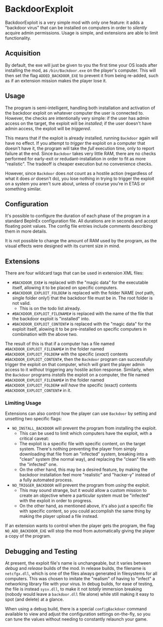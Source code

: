 # BackdoorExploit

BackdoorExploit is a very simple mod with only one feature: it adds a "backdoor virus" that can be installed on computers in order to _silently_ acquire admin permissions. Usage is simple, and extensions are able to limit functionality.

## Acquisition

By default, the exe will just be given to you the first time your OS loads after installing the mod, as `/bin/Backdoor.exe` on the player's computer. This will then set the flag `ADDED_BACKDOOR_EXE` to prevent it from being re-added, such as if an extension mission makes the player lose it.

## Usage

The program is semi-intelligent, handling both installation and activation of the backdoor exploit on whatever computer the user is connected to. However, the checks are intentionally very simple: if the user has admin access on the target, the exploit will be _installed_; if the user doesn't have admin access, the exploit will be _triggered_.

This means that if the exploit is already installed, running `Backdoor` again will have no effect. If you attempt to _trigger_ the exploit on a computer that doesn't have it, the program will take the _full_ execution time, only to report failure at the end. Since `Backdoor` takes very little RAM, there are no checks performed for early-exit or redudant-installation in order to fit as more "realistic". The tradeoff is cheaper execution but no convenience checks.

However, since `Backdoor` does _not_ count as a hostile action (regardless of what it does _or_ doesn't do), you lose nothing in trying to trigger the exploit on a system you aren't sure about, unless of course you're in ETAS or something similar.

## Configuration

It's possible to configure the duration of each phase of the program in a standard BepInEx configuration file. All durations are in seconds and accept floating point values. The config file entries include comments describing them in more details.

It is not possible to change the amount of RAM used by the program, as the visual effects were designed with its current size in mind.

## Extensions

There are four wildcard tags that can be used in extension XML files:

- `#BACKDOOR_EXE#` is replaced with the "magic data" for the executable itself, allowing it to be placed on specific computers.
- `#BACKDOOR_EXPLOIT_FOLDER#` is replaced with the folder NAME (_not_ path, single folder only!) that the backdoor file must be in. The root folder is not valid.
	- This is on the todo list already.
- `#BACKDOOR_EXPLOIT_FILENAME#` is replaced with the name of the file that the backdoor exploit is "installed" into.
- `#BACKDOOR_EXPLOIT_CONTENT#` is replaced with the "magic data" for the exploit itself, alowing it to be pre-installed on specific computers in combination with the above two.

The result of this is that if a computer has a file named `#BACKDOOR_EXPLOIT_FILENAME#` in the folder named `#BACKDOOR_EXPLOIT_FOLDER#` with the specific (_exact_) contents `#BACKDOOR_EXPLOIT_CONTENT#`, then the `Backdoor` program can successfully trigger the exploit on that computer, which will grant the player admin access to it _without_ triggering any hostile action response. Similarly, when the `Backdoor` programs _installs_ the exploit on a computer, the file named `#BACKDOOR_EXPLOIT_FILENAME#` in the folder named `#BACKDOOR_EXPLOIT_FOLDER#` _will have_ the specific (exact) contents `#BACKDOOR_EXPLOIT_CONTENT#` in it.

### Limiting Usage

Extensions can also control how the player can use `Backdoor` by setting and unsetting two specific flags:

- `NO_INSTALL_BACKDOOR` will prevent the program from installing the exploit.
	- This can be used to limit which computers have the exploit, with a critical caveat:
	- The exploit is a specific file with specific content, on the target system. There's nothing preventing the player from simply downloading that file from an "infected" system, breaking into a "clean" system (the normal way), and replacing the "clean" file with the "infected" one.
	- On the other hand, this may be a desired feature, by making the backdoor installation feel more "realistic" and "hacker-y" instead of a fully automated process.
- `NO_TRIGGER_BACKDOOR` will prevent the program from _using_ the exploit.
	- This may sound strange, but it would allow a custom mission to create an objective where a particular system must be "infected" with the exploit in order to progress.
	- On the other hand, as mentioned above, it's also just a specific file with specific content, so you could accomplish the same thing by making the player upload a file instead.

If an extension wants to control when the player gets the program, the flag `NO_ADD_BACKDOOR_EXE` will stop the mod from automatically giving the player a copy of the program.

## Debugging and Testing

At present, the exploit file's name is unchangeable, but it varies between _debug_ and _release_ builds of the mod. In release builds, the filename is `netcfgx.dll`, which is one of the files always generated in filesystems for all computers. This was chosen to imitate the "realism" of having to "infect" a networking library file with your virus. In debug builds, for ease of testing, the file is instead `sysv.dll`, to make it not _totally_ immersion breaking (nobody would leave a `backdoor.dll` file alone) while still making it easy to spot (and delete) at a glance.

When using a debug build, there is a special `configBackdoor` command available to view and adjust the configuration settings on-the-fly, so you can tune the values without needing to constantly relaunch your game.
